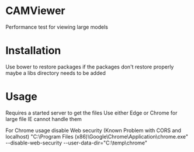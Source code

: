 # CAMViewer
Performance test for viewing large models

# Installation
Use bower to restore packages
if the packages don't restore properly maybe a libs directory needs to be added

# Usage
Requires a started server to get the files 
Use either Edge or Chrome for large file IE cannot handle them


For Chrome usage disable Web security (Known Problem with CORS and localhost)
"C:\Program Files (x86)\Google\Chrome\Application\chrome.exe" --disable-web-security --user-data-dir="C:\temp\chrome"

